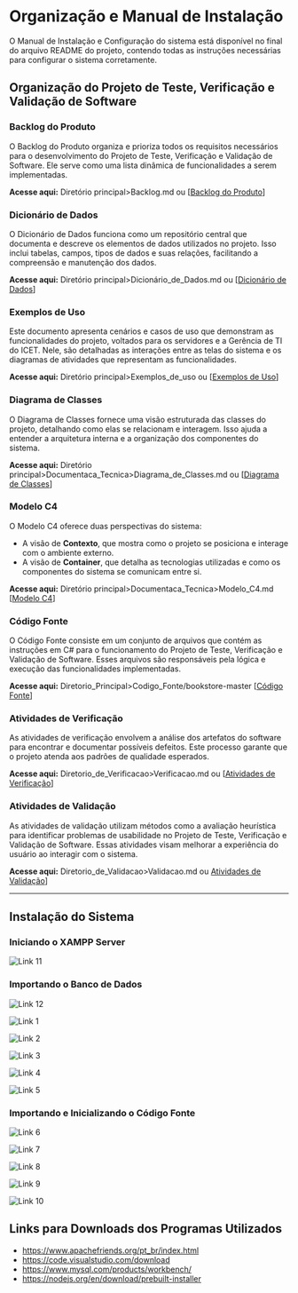 # Organização e Manual de Instalação
O Manual de Instalação e Configuração do sistema está disponível no final do arquivo README do projeto, contendo todas as instruções necessárias para configurar o sistema corretamente.

## Organização do Projeto de Teste, Verificação e Validação de Software

### Backlog do Produto
O Backlog do Produto organiza e prioriza todos os requisitos necessários para o desenvolvimento do Projeto de Teste, Verificação e Validação de Software. Ele serve como uma lista dinâmica de funcionalidades a serem implementadas.

**Acesse aqui:** Diretório principal>Backlog.md ou [[Backlog do Produto](https://github.com/Thonzx/Trabalho_I_TVV/blob/main/Diretorio_Principal/Backlog.md)]

### Dicionário de Dados
O Dicionário de Dados funciona como um repositório central que documenta e descreve os elementos de dados utilizados no projeto. Isso inclui tabelas, campos, tipos de dados e suas relações, facilitando a compreensão e manutenção dos dados.

**Acesse aqui:**  Diretório principal>Dicionário_de_Dados.md ou [[Dicionário de Dados](https://github.com/Thonzx/Trabalho_I_TVV/blob/main/Diretorio_Principal/Dicionario_de_Dados.md)]

### Exemplos de Uso
Este documento apresenta cenários e casos de uso que demonstram as funcionalidades do projeto, voltados para os servidores e a Gerência de TI do ICET. Nele, são detalhadas as interações entre as telas do sistema e os diagramas de atividades que representam as funcionalidades.

**Acesse aqui:**  Diretório principal>Exemplos_de_uso ou [[Exemplos de Uso](https://github.com/Thonzx/Trabalho_I_TVV/blob/main/Diretorio_Principal/Exemplos_de_Uso.md)]

### Diagrama de Classes
O Diagrama de Classes fornece uma visão estruturada das classes do projeto, detalhando como elas se relacionam e interagem. Isso ajuda a entender a arquitetura interna e a organização dos componentes do sistema.

**Acesse aqui:** Diretório principal>Documentaca_Tecnica>Diagrama_de_Classes.md ou [[Diagrama de Classes](https://github.com/Thonzx/Trabalho_I_TVV/blob/main/Diretorio_Principal/Documentaca_Tecnica/Diagrama_de_Classe.md)]

### Modelo C4
O Modelo C4 oferece duas perspectivas do sistema:
- A visão de **Contexto**, que mostra como o projeto se posiciona e interage com o ambiente externo.
- A visão de **Container**, que detalha as tecnologias utilizadas e como os componentes do sistema se comunicam entre si.

**Acesse aqui:** Diretório principal>Documentaca_Tecnica>Modelo_C4.md [[Modelo C4](https://github.com/Thonzx/Trabalho_I_TVV/blob/main/Diretorio_Principal/Documentaca_Tecnica/Modelo_C4.md)]

### Código Fonte
O Código Fonte consiste em um conjunto de arquivos que contém as instruções em C# para o funcionamento do Projeto de Teste, Verificação e Validação de Software. Esses arquivos são responsáveis pela lógica e execução das funcionalidades implementadas.

**Acesse aqui:** Diretorio_Principal>Codigo_Fonte/bookstore-master [[Código Fonte](https://github.com/Thonzx/Trabalho_I_TVV/tree/main/Diretorio_Principal/Codigo_Fonte/bookstore-master)]

### Atividades de Verificação
As atividades de verificação envolvem a análise dos artefatos do software para encontrar e documentar possíveis defeitos. Este processo garante que o projeto atenda aos padrões de qualidade esperados.

**Acesse aqui:** Diretorio_de_Verificacao>Verificacao.md ou [[Atividades de Verificação](https://github.com/Thonzx/Trabalho_I_TVV/blob/main/Diretorio_de_Verificacao/Verificacao.md)]

### Atividades de Validação
As atividades de validação utilizam métodos como a avaliação heurística para identificar problemas de usabilidade no Projeto de Teste, Verificação e Validação de Software. Essas atividades visam melhorar a experiência do usuário ao interagir com o sistema.

**Acesse aqui:** Diretorio_de_Validacao>Validacao.md ou [Atividades de Validação](https://github.com/Thonzx/Trabalho_I_TVV/blob/main/Diretorio_de_Validacao/Validacao_Usabilidade.md)]

---
## Instalação do Sistema
### Iniciando o XAMPP Server
![Link 11](https://drive.google.com/uc?export=view&id=15ENmnF2mKiNsqZegeHyo1CfAunsctsko)

### Importando o Banco de Dados
![Link 12](https://drive.google.com/uc?export=view&id=1ommLUS1CdGtfev8YNUmaRuQxbMS4VoLs)

![Link 1](https://drive.google.com/uc?export=view&id=1TfBIHWUys8576piVu5_sKyGt8ezcVvcj)
  
![Link 2](https://drive.google.com/uc?export=view&id=1H0xRqHmyEgNhdxd0U9k9d59PhnzKUbh1)
 
![Link 3](https://drive.google.com/uc?export=view&id=167q4Dra7PdioA25vW6H5ygcufnQ_cmGF)
 
![Link 4](https://drive.google.com/uc?export=view&id=1FKZeNMOMoXup26xmBtL3slqg1gcxFL2Z)
 
![Link 5](https://drive.google.com/uc?export=view&id=1UCETZ5-xI73JtdaKeUcd6e6cEaTUmB7W)

### Importando e Inicializando o Código Fonte 
![Link 6](https://drive.google.com/uc?export=view&id=1X2ax2iNPi3ONpTa7bVDh1Ow8Ky8ZaxMu)
 
![Link 7](https://drive.google.com/uc?export=view&id=17rzIPTiZmBem2qKEIwdLXvPovgHMkKuh)
 
![Link 8](https://drive.google.com/uc?export=view&id=10B3JuY61XBAYIN_zQQTxoX_PNtgM5Eoz)
 
![Link 9](https://drive.google.com/uc?export=view&id=1ORScGII8eIzGqnhaE-4ODPCNM2s_YWJ0)
 
![Link 10](https://drive.google.com/uc?export=view&id=14GSq3JWM9UPctrpoLBvfhuAhXesRUgTy)

## Links para Downloads dos Programas Utilizados

- https://www.apachefriends.org/pt_br/index.html
- https://code.visualstudio.com/download
- https://www.mysql.com/products/workbench/
- https://nodejs.org/en/download/prebuilt-installer

